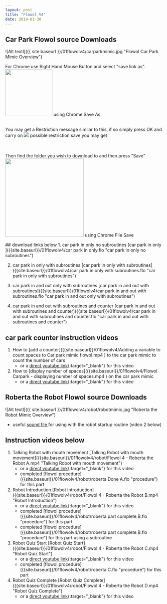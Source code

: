 ```yaml
---
layout: post
title: "Flowol V4"
date: 2019-01-30
---
```

## **Car Park Flowol source Downloads**

![Alt textl]({{ site.baseurl }}/01flowolv4/carparkmimic.jpg "Flowol Car Park Mimic Overview")

<P>For Chrome use Right Hand Mouse Button and select "save link as".<BR />
<img src = "{{ site.baseurl }}/01flowolv4/chromesaveas.jpg"  width="150" height="150" /> using Chrome Save As <br /> <br />

You may get a Restriction message similar to this, if so simply press OK and carry on
<img src = "{{ site.baseurl }}/55general/nosaveerror.jpg"   /> possible restriction save you may get<br /> <br /> <br />

Then find the folder you wish to download to and then press "Save" <br />
<img src = "{{ site.baseurl }}/01flowolv4/chromefilesave.jpg"  width="250" height="250" /> using Chrome File Save<br />
</P>
## download links below
1. car park in only no subroutines [car park in only ]({{site.baseurl}}/01flowolv4/car park in only.flo "car park in only no subroutines")
	

2. car park in only with subroutines [car park in only with subroutines]({{site.baseurl}}/01flowolv4/car park in only with subroutines.flo "car park in only with subroutines") 

3. car park in and out only with subroutines [car park in and out with subroutines]({{site.baseurl}}/01flowolv4/car park in and out with subroutines.flo "car park in and out only with subroutines")

4. car park in and out with subroutines and counter [car park in and out with subroutines and counter]({{site.baseurl}}/01flowolv4/car park in and out with subroutines and counter.flo "car park in and out with subroutines and counter") 

## **car park counter instruction videos**
1. How to [add a counter]({{site.baseurl}}/01flowolv4/Adding a variable to count spaces to Car park mimic flowol.mp4 ) to the car park mimic to count the number of cars
	* or a [direct youtube link](http://www.youtube.com/watch?v=1jH6k7wwG1c){:target="_blank"} for this video <br />
1. How to [display number of spaces]({{site.baseurl}}/01flowolv4/Flowol Carpark - displaying number of spaces.mp4 ) on the car park mimic
	* or a [direct youtube link](http://www.youtube.com/watch?v=yQqrvZnaED8){:target="_blank"} for this video <br />

## **Roberta the Robot Flowol source Downloads**
 ![Alt textl]({{ site.baseurl }}/01flowolv4/robot/robotmimic.jpg "Roberta the Robot Mimic Overview")

* useful [sound file ]({{site.baseurl}}/01flowolv4/robot/rift.wav )for using with the robot startup routine (video 2 below)
	

## **Instruction videos below**

1. Talking Robot with mouth movement [Talking Robot with mouth movement]({{site.baseurl}}/01flowolv4/robot/Flowol 4 - Roberta the Robot A.mp4 "Talking Robot with mouth movement")
	* or a [direct youtube link](http://www.youtube.com/watch?v=KhCGFuT2soY){:target="_blank"} for this video <br />
	* completed [flowol procedure]({{site.baseurl}}/01flowolv4/robot/roberta Done A.flo "procedure") for this part
1. Robot Introduction [Robot Introduction]({{site.baseurl}}/01flowolv4/robot/Flowol 4 - Roberta the Robot B.mp4 "Robot Introduction")
	* or a [direct youtube link](http://www.youtube.com/watch?v=bTMwM5UiFwY){:target="_blank"} for this video <br />
	* completed [flowol procedure]({{site.baseurl}}/01flowolv4/robot/roberta part complete B.flo "procedure") for this part
	* completed [flowol procedure]({{site.baseurl}}/01flowolv4/robot/roberta part complete B.flo "procedure") for this part using a subroutine
1. Robot Quiz Start [Robot Quiz Start]({{site.baseurl}}/01flowolv4/robot/Flowol 4 - Roberta the Robot C.mp4 "Robot Quiz Start")
	* or a [direct youtube link](http://www.youtube.com/watch?v=CGJWUx9sKDI){:target="_blank"} for this video <br />
	* completed [flowol procedure]({{site.baseurl}}/01flowolv4/robot/roberta C.flo "procedure") for this part
1. Robot Quiz Complete [Robot Quiz Complete]({{site.baseurl}}/01flowolv4/robot/Flowol 4 - Roberta the Robot D.mp4 "Robot Quiz Complete")
	* or a [direct youtube link](http://www.youtube.com/watch?v=z12e6xZSM4s){:target="_blank"} for this video <br />





